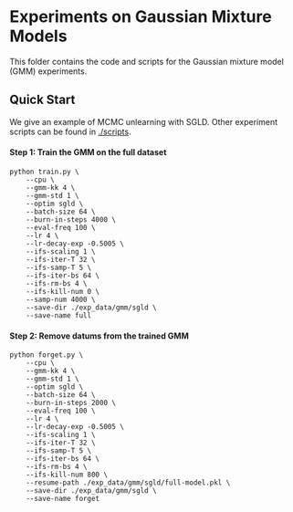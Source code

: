 # Experiments on Gaussian Mixture Models

This folder contains the code and scripts for the Gaussian mixture model (GMM) experiments.

## Quick Start

We give an example of MCMC unlearning with SGLD. Other experiment scripts can be found in [./scripts](./scripts).

#### Step 1: Train the GMM on the full dataset

```shell
python train.py \
    --cpu \
    --gmm-kk 4 \
    --gmm-std 1 \
    --optim sgld \
    --batch-size 64 \
    --burn-in-steps 4000 \
    --eval-freq 100 \
    --lr 4 \
    --lr-decay-exp -0.5005 \
    --ifs-scaling 1 \
    --ifs-iter-T 32 \
    --ifs-samp-T 5 \
    --ifs-iter-bs 64 \
    --ifs-rm-bs 4 \
    --ifs-kill-num 0 \
    --samp-num 4000 \
    --save-dir ./exp_data/gmm/sgld \
    --save-name full
```

#### Step 2: Remove datums from the trained GMM

```shell
python forget.py \
    --cpu \
    --gmm-kk 4 \
    --gmm-std 1 \
    --optim sgld \
    --batch-size 64 \
    --burn-in-steps 2000 \
    --eval-freq 100 \
    --lr 4 \
    --lr-decay-exp -0.5005 \
    --ifs-scaling 1 \
    --ifs-iter-T 32 \
    --ifs-samp-T 5 \
    --ifs-iter-bs 64 \
    --ifs-rm-bs 4 \
    --ifs-kill-num 800 \
    --resume-path ./exp_data/gmm/sgld/full-model.pkl \
    --save-dir ./exp_data/gmm/sgld \
    --save-name forget
```

